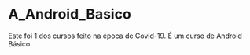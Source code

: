 # A_Android_Basico

Este foi 1 dos cursos feito na época de Covid-19. É um curso de Android Básico.
